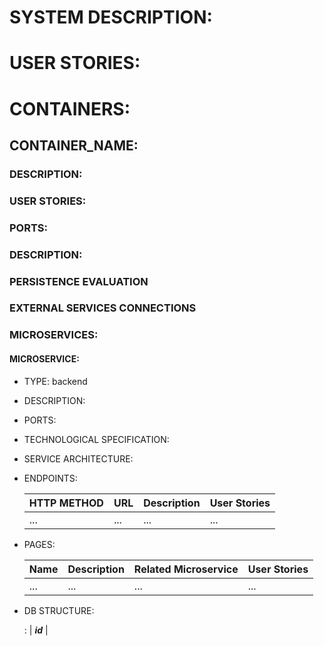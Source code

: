 # SYSTEM DESCRIPTION:

<system of the system>

# USER STORIES:

<list of user stories>


# CONTAINERS:

## CONTAINER_NAME: <name of the container>

### DESCRIPTION:
<description of the container>

### USER STORIES:
<list of user stories satisfied>

### PORTS:
<used ports>

### DESCRIPTION:
<description of the container>

### PERSISTENCE EVALUATION
<description on the persistence of data>

### EXTERNAL SERVICES CONNECTIONS
<description on the connections to external services>

### MICROSERVICES:

#### MICROSERVICE: <name of the microservice>
- TYPE: backend
- DESCRIPTION: <description of the microservice>
- PORTS: <ports to be published by the microservice>
- TECHNOLOGICAL SPECIFICATION:
  <description of the technological aspect of the microservice>
- SERVICE ARCHITECTURE:
  <description of the architecture of the microservice>

- ENDPOINTS: <put this bullet point only in the case of backend and fill the following table>

  | HTTP METHOD | URL | Description | User Stories |
  	| ----------- | --- | ----------- | ------------ |
  | ... | ... | ... | ... |

- PAGES: <put this bullet point only in the case of frontend and fill the following table>

  | Name | Description | Related Microservice | User Stories |
  	| ---- | ----------- | -------------------- | ------------ |
  | ... | ... | ... | ... |

- DB STRUCTURE: <put this bullet point only in the case a DB is used in the microservice and specify the structure of the tables and columns>

  **_<name of the table>_** :	| **_id_** | <other columns>

#### <other microservices>

## <other containers>
